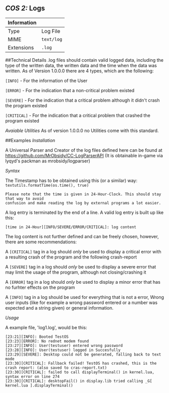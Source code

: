 ## *COS 2:* Logs

|Information |                |
|------------|----------------|
|Type        |Log File        |
|MIME        |`text/log`      |
|Extensions  |`.log`          |

##Technical Details
.log files should contain valid logged data, including the type of the written data,
the written data and the time when the data was written. As of Version 1.0.0.0 there are
4 types, which are the following:

`[INFO]` - For the information of the User 

`[ERROR]` - For the indication that a non-critical problem existed

`[SEVERE]` - For the indication that a critical problem although it didn't crash the program existed

`[CRITICAL]` - For the indication that a critical problem that crashed the program existed

*Avaiable Utilities*
As of version 1.0.0.0 no Utilities come with this standard.

##Examples
*Installation*

A Universal Parser and Creator of the log files defined here can be found at https://github.com/MrObsidy/CC-LogParserAPI
(It is obtainable in-game via lyqyd's packman as mrobsidy/logparser)

*Syntax*

The Timestamp has to be obtained using this (or a similar) way:
`textutils.formatTime(os.time(), true)`
```
Please note that the time is given in 24-Hour-Clock. This should stay that way to avoid 
confusion and make reading the log by external programs a lot easier.
```
A log entry is terminated by the end of a line. A valid log entry is built up like this:

`
[time in 24-Hour][INFO/SEVERE/ERROR/CRITICAL]: log content
`

The log content is not further defined and can be freely chosen, however, there are some recommendations:

A `[CRITICAL]` tag in a log should _only_ be used to display a critical error with a resulting crash of the program and the following crash-report

A `[SEVERE]` tag in a log should _only_ be used to display a severe error that may limit the usage of the program, although not closing/crashing it

A `[ERROR]` tag in a log should _only_ be used to display a minor error that has no furhter effects on the program

A `[INFO]` tag in a log should be used for everything that is not a error, Wrong user inputs (like for example a wrong password entered or a number was expected and a string given) or general information.

*Usage*

A example file, 'log1.log', would be this:

```
[23:21][INFO]: Booted TestOS
[23:23][ERROR]: No rednet modem found
[23:27][INFO]: User(testuser) entered wrong password
[23:28][INFO]: User(testuser) logged in Succesfully
[23:29][SEVERE]: Desktop could not be generated, falling back to text mode
[23:30][CRITICAL]: Fallback failed! TestOS has crashed, this is the crash report: (also saved to cras-report.txt)
[23:30][CRITICAL]: failed to call displayTerminal() in kernel.lua, syntax error on line 274
[23:30][CRITICAL]: desktopFail() in display.lib tried calling _G[ kernel.lua ].displayTerminal()
```
